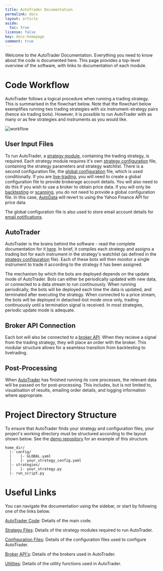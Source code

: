```yaml
---
title: AutoTrader Documentation
permalink: docs
layout: article
aside:
  toc: true 
license: false
key: docs-homepage
comment: true
---
```


Welcome to the AutoTrader Documentation. Everything you need to know about the code is documented here.
This page provides a top-level overview of the software, with links to documentation of each module.


# Code Workflow
AutoTrader follows a logical procedure when running a trading strategy. This is summarised in the flowchart below.
Note that the flowchart below exemplifies running two trading strategies with six instrument-strategy pairs (hence
six trading bots). However, it is possible to run AutoTrader with as many or as few strategies and instruments as 
you would like.

![workflow](/AutoTrader/assets/images/code-workflow.svg "AutoTrader Workflow")

## User Input Files
To run AutoTrader, a [strategy module](docs/strategies), containing the trading strategy, is required. Each strategy module
requires it's own [strategy configuration](docs/configuration-strategy) file, containing the strategy parameters and strategy
watchlist. There is a second configuration file, the [global configuration](docs/configuration-global) file, which is used 
conditionally. If you are [live-trading](docs/autotrader#livetrade-mode), you will need to create a global configuration 
file to provide brokerage account details. You will also need to do this if you wish to use a broker to obtain price data. 
If you will only be [backtesting](docs/autotrader#backtest-mode) or [scanning](docs/autotrader#scan-mode), you do not need 
to provide a global configuration file. In this case, [AutoData](docs/autodata) will revert to using the Yahoo Finance 
API for price data.

The global configuration file is also used to store email account details for [email notifications](docs/emailing).

## AutoTrader
AutoTrader is the brains behind the software - read the complete documentation for it [here](docs/autotrader). In brief,
it compiles each strategy and assigns a trading bot for each instrument in the strategy's watchlist (as defined in the 
[strategy configuration](docs/configuration-strategy) file). Each of these bots will then monitor a single instrument
to trade it according to the strategy it has been assigned. 

The mechanism by which the bots are deployed depends on the update mode of AutoTrader. Bots can either be periodically
updated with new data, or connected to a data stream to run continuously. When running periodically, the bots will be 
deployed each time the data is updated, and terminated after executing the strategy. When connected to a price stream,
the bots will be deployed in detached-bot mode once only, trading continuously until a termination signal is received.
In most strategies, periodic update mode is adequate. 

## Broker API Connection
Each bot will also be connected to a [broker API](docs/brokers). When they recieve a signal from the trading strategy,
they will place an order with the broker. This modular structure allows for a seamless transition from backtesting to 
livetrading. 

## Post-Processing
When [AutoTrader](docs/autotrader) has finished running its core processes, the relevant data will be passed on for 
post-processing. This includes, but is not limited to, visualisation of results, emailing order details, and logging
information where appropriate.


# Project Directory Structure
To ensure that AutoTrader finds your strategy and configuration files, your project's working 
directory must be structured according to the layout shown below. See the 
[demo repository](https://github.com/kieran-mackle/autotrader-demo/) for an example of this structure.

```
home_dir/
  |- config/
  |    |- GLOBAL.yaml
  |    |- your_strategy_config.yaml
  |- strategies/
  |    |- your_strategy.py
  |- run_script.py
```


# Useful Links
You can navigate the documentation using the sidebar, or start by following one of the links below.

[AutoTrader Code](docs/autotrader): Details of the main code.

[Strategy Files](docs/strategies): Details of the strategy modules required to run AutoTrader.

[Configuration Files](docs/configuration): Details of the configuration files used to configure AutoTrader.

[Broker API's](docs/brokers): Details of the brokers used in AutoTrader.

[Utilities](docs/utility-functions): Details of the utility functions used in AutoTrader.
